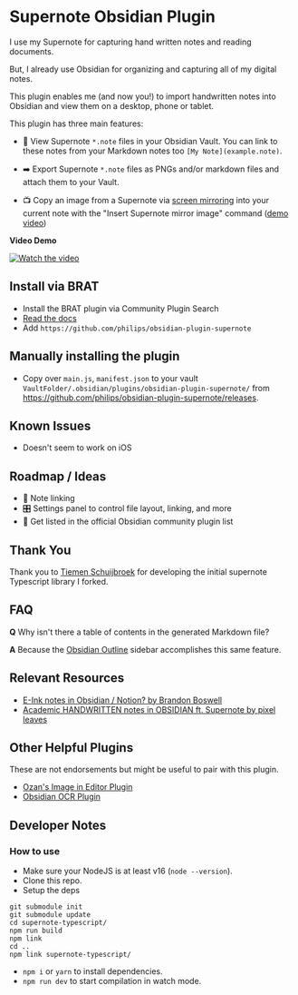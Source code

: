 # Supernote Obsidian Plugin

I use my Supernote for capturing hand written notes and reading documents.

But, I already use Obsidian for organizing and capturing all of my digital notes.

This plugin enables me (and now you!) to import handwritten notes into Obsidian and view them on a desktop, phone or tablet.

This plugin has three main features:

- 📝 View Supernote `*.note` files in your Obsidian Vault. You can link to these notes from your Markdown notes too `[My Note](example.note)`.

- ➡️  Export Supernote `*.note` files as PNGs and/or markdown files and attach them to your Vault.

- 📺 Copy an image from a Supernote via [screen mirroring](https://support.supernote.com/en_US/organizing-managing/1791924-screen-mirroring) into your current note with the "Insert Supernote mirror image" command ([demo video](https://youtu.be/Ih_NW-z_aLw))

**Video Demo**

[![Watch the video](https://img.youtube.com/vi/tEoW35fYVew/hqdefault.jpg)](https://www.youtube.com/watch?v=tEoW35fYVew)

## Install via BRAT

- Install the BRAT plugin via Community Plugin Search
- [Read the docs](https://tfthacker.com/BRAT)
- Add `https://github.com/philips/obsidian-plugin-supernote`

## Manually installing the plugin

- Copy over `main.js`, `manifest.json` to your vault `VaultFolder/.obsidian/plugins/obsidian-plugin-supernote/` from https://github.com/philips/obsidian-plugin-supernote/releases.

## Known Issues

- Doesn't seem to work on iOS

## Roadmap / Ideas

- 🔗 Note linking
- 🎛️ Settings panel to control file layout, linking, and more
- 🚀 Get listed in the official Obsidian community plugin list

## Thank You

Thank you to [Tiemen Schuijbroek](https://gitlab.com/Tiemen/supernote) for developing the initial supernote Typescript library I forked.

## FAQ

**Q** Why isn't there a table of contents in the generated Markdown file? 

**A** Because the [Obsidian Outline](https://help.obsidian.md/Plugins/Outline) sidebar accomplishes this same feature.

## Relevant Resources

- [E-Ink notes in Obsidian / Notion? by Brandon Boswell](https://www.youtube.com/watch?v=kW8I8B-eCRk)
- [Academic HANDWRITTEN notes in OBSIDIAN ft. Supernote by pixel leaves](https://www.youtube.com/watch?v=lzYCPkVnqIM)

## Other Helpful Plugins

These are not endorsements but might be useful to pair with this plugin.

- [Ozan's Image in Editor Plugin](https://github.com/ozntel/oz-image-in-editor-obsidian)
- [Obsidian OCR Plugin](https://github.com/schlundd/obsidian-ocr-plugin)

## Developer Notes

### How to use

- Make sure your NodeJS is at least v16 (`node --version`).
- Clone this repo.
- Setup the deps

```
git submodule init
git submodule update
cd supernote-typescript/
npm run build
npm link
cd ..
npm link supernote-typescript/
```

- `npm i` or `yarn` to install dependencies.
- `npm run dev` to start compilation in watch mode.
